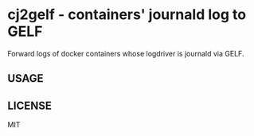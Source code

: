 # cj2gelf - containers' journald log to GELF

Forward logs of docker containers whose logdriver is journald via GELF.

## USAGE



## LICENSE

MIT
